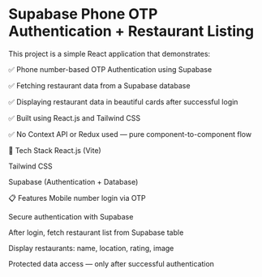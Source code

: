 <h1>Supabase Phone OTP Authentication + Restaurant Listing</h1>
  This project is a simple React application that demonstrates:

✅ Phone number-based OTP Authentication using Supabase

✅ Fetching restaurant data from a Supabase database

✅ Displaying restaurant data in beautiful cards after successful login

✅ Built using React.js and Tailwind CSS

✅ No Context API or Redux used — pure component-to-component flow

🚀 Tech Stack
React.js (Vite)

Tailwind CSS

Supabase (Authentication + Database)

📋 Features
Mobile number login via OTP

Secure authentication with Supabase

After login, fetch restaurant list from Supabase table

Display restaurants: name, location, rating, image

Protected data access — only after successful authentication

